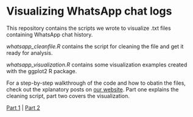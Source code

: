 # Visualizing WhatsApp chat logs

This repository contains the scripts we wrote to visualize .txt files containing WhatsApp chat history.

*whatsapp_cleanfile.R* contains the script for cleaning the file and get it ready for analysis.

*whatsapp_visualization.R* contains some visualization examples created with the ggplot2 R package.

For a step-by-step walkthrough of the code and how to obatin the files, check out the xplanatory posts on [our website](journocode.com). Part one explains the cleaning script, part two covers the visualization.

[Part 1](http://journocode.com/2016/01/31/project-visualizing-whatsapp-chat-logs-part-1-cleaning-data/) | [Part 2](http://journocode.com/2016/01/31/project-visualizing-whatsapp-chat-logs-part-2-visualization/)